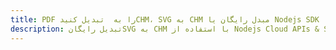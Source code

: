 ---title: PDF را به  تبدیل کنیدCHM، SVG به CHM مبدل رایگان یا Nodejs SDKdescription: تبدیل رایگانSVG به CHM با استفاده از Nodejs Cloud APIs & SDK همچنین اسناد PDF را در Cloud ایجاد، ویرایش و رندر کنید.---